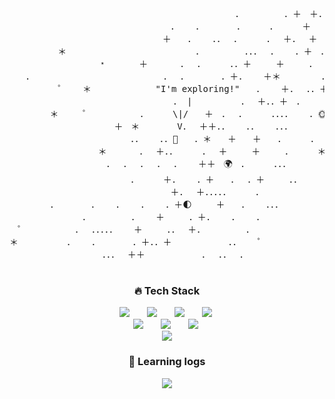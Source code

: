 
<div align="center">
  <p align="center">
<!--     <img src="https://media.giphy.com/media/fsvV4iLHI9j5Rw2LRh/giphy-downsized-large.gif"> -->
    <pre>
ㅤㅤㅤㅤㅤㅤㅤㅤㅤㅤㅤㅤㅤㅤㅤㅤㅤㅤㅤㅤㅤㅤㅤㅤㅤㅤㅤㅤ．ㅤㅤㅤㅤㅤ．＋ㅤ＋．ㅤ．ㅤ＋．ㅤ
ㅤㅤㅤㅤㅤㅤㅤㅤㅤㅤㅤㅤㅤㅤㅤㅤㅤㅤㅤㅤ．ㅤㅤ．ㅤㅤㅤㅤ．ㅤㅤㅤ．ㅤㅤㅤ＋ㅤㅤㅤ＋ㅤ．．ㅤ
ㅤㅤㅤㅤㅤㅤㅤㅤㅤㅤㅤㅤㅤㅤㅤㅤㅤㅤㅤ＋ㅤㅤ．ㅤㅤ．．ㅤ．ㅤㅤㅤ．ㅤ＋．ㅤ＋ㅤㅤ．＊．ㅤㅤ
ㅤㅤㅤㅤㅤㅤ＊ㅤㅤㅤㅤㅤㅤㅤㅤㅤㅤㅤㅤㅤㅤㅤㅤ．ㅤㅤㅤㅤㅤ．．．ㅤ．ㅤㅤ．＋ㅤ．ㅤㅤㅤㅤ．
ㅤㅤㅤㅤㅤㅤㅤㅤㅤㅤㅤ﹡ㅤㅤㅤㅤ＋ㅤㅤㅤㅤ．ㅤ．ㅤㅤㅤ．．＋ㅤㅤㅤ＋ㅤㅤㅤ．ㅤㅤㅤ．ㅤㅤㅤ
ㅤㅤ．ㅤㅤㅤㅤㅤㅤㅤㅤㅤㅤㅤㅤㅤㅤㅤㅤ．ㅤ．ㅤㅤㅤㅤ．＋．ㅤㅤ＋＊ㅤㅤㅤㅤㅤ．ㅤㅤㅤㅤㅤㅤ
ㅤㅤㅤㅤㅤㅤ゜ㅤㅤ＊ㅤㅤㅤㅤ   ㅤㅤ"I'm exploring!"ㅤㅤ．ㅤㅤ＋．ㅤ．．＋ㅤㅤ．ㅤ．ㅤㅤ．ㅤㅤ
ㅤㅤㅤㅤㅤㅤㅤㅤㅤㅤㅤㅤㅤ ㅤㅤㅤㅤ ㅤㅤ． |ㅤㅤㅤㅤㅤㅤ．ㅤ＋．．＋ㅤ．ㅤㅤㅤ．．ㅤㅤㅤㅤㅤ
ㅤㅤㅤㅤㅤ＊ㅤㅤㅤ゜ㅤㅤㅤㅤㅤㅤ．ㅤㅤㅤ\|/ㅤㅤ＋ㅤ．ㅤ．ㅤㅤㅤ．．．．ㅤㅤ．🌞ㅤㅤㅤㅤ
ㅤㅤㅤㅤㅤㅤㅤㅤㅤㅤㅤㅤㅤ＋ㅤ＊ㅤ ㅤㅤㅤV．ㅤ＋＋．．ㅤㅤ．．ㅤㅤ．．．ㅤㅤㅤㅤㅤㅤㅤㅤ
ㅤㅤㅤㅤㅤㅤㅤㅤㅤㅤㅤㅤㅤㅤㅤ．．ㅤㅤ．．🚀ㅤㅤ．＊ㅤㅤ＋ㅤㅤ＋ㅤㅤ．ㅤㅤㅤ．ㅤㅤㅤㅤ．ㅤ
ㅤㅤㅤㅤㅤㅤㅤㅤㅤㅤㅤ＊ㅤㅤㅤㅤ．ㅤ＋．．ㅤㅤㅤ．ㅤ＋ㅤㅤㅤ＋ㅤㅤㅤ．ㅤㅤㅤ＊ㅤㅤㅤㅤㅤㅤ
ㅤㅤㅤㅤㅤㅤㅤㅤㅤㅤㅤㅤ．ㅤ．ㅤ．ㅤ．ㅤ．ㅤㅤ＋＋ㅤ🌍ㅤ．ㅤㅤㅤ．．．ㅤㅤㅤㅤㅤㅤㅤㅤㅤㅤㅤ
ㅤㅤㅤㅤㅤㅤㅤㅤㅤㅤㅤㅤㅤㅤㅤ．ㅤㅤㅤ＋．ㅤㅤ．＋ㅤㅤ．ㅤ．＋ㅤㅤㅤ．．ㅤㅤㅤㅤㅤㅤㅤㅤㅤ
ㅤㅤㅤㅤㅤㅤㅤㅤㅤㅤㅤㅤㅤㅤㅤㅤㅤㅤㅤㅤ＋．ㅤ＋．．．．．ㅤㅤㅤ．ㅤㅤㅤㅤㅤㅤㅤㅤㅤㅤㅤㅤ
ㅤㅤㅤㅤㅤ．ㅤㅤㅤㅤ．ㅤㅤ．ㅤㅤ．ㅤㅤ．＋🌓ㅤㅤㅤ＋ㅤㅤ．ㅤㅤ．．．ㅤㅤㅤㅤㅤㅤㅤㅤㅤㅤㅤ
ㅤㅤㅤㅤㅤㅤㅤㅤㅤ．ㅤㅤㅤㅤㅤ．ㅤㅤ＋ㅤㅤㅤ．＋．ㅤㅤ．ㅤㅤ．ㅤㅤㅤㅤㅤㅤㅤㅤㅤㅤㅤㅤㅤㅤ
ㅤ゜ㅤㅤㅤㅤㅤㅤ．ㅤ．．．．．ㅤㅤ＋ㅤㅤㅤ．．ㅤ＋．ㅤㅤㅤㅤㅤ．ㅤㅤㅤㅤㅤㅤㅤㅤㅤㅤㅤㅤㅤ
＊ㅤㅤㅤㅤㅤㅤ．ㅤㅤ．ㅤㅤㅤㅤ．＋．．＋ㅤㅤㅤㅤㅤㅤㅤ．．ㅤㅤ゜ㅤㅤㅤㅤㅤㅤㅤㅤㅤㅤㅤㅤㅤ
ㅤㅤㅤㅤㅤㅤㅤㅤㅤㅤ．．．ㅤ＋＋ㅤㅤㅤㅤㅤㅤㅤ．ㅤ．．ㅤ．ㅤㅤㅤㅤㅤㅤㅤㅤ
 </pre>
  </p>
    
  ### 🔥 Tech Stack
    
<img src="https://img.shields.io/badge/Java-007396?style=for-the-badge&logo=Java&logoColor=white" style="height : auto; margin-left : 10px; margin-right : 10px;"/></a>&nbsp;
<img src="https://img.shields.io/badge/SpringFramework-6DB33F?style=for-the-badge&logo=Spring&logoColor=white" style="height : auto; margin-left : 10px; margin-right : 10px;"/></a>&nbsp;
<img src="https://img.shields.io/badge/SpringBoot-6DB33F?style=for-the-badge&logo=springboot&logoColor=white" style="height : auto; margin-left : 10px; margin-right : 10px;"/></a>&nbsp;
<img src="https://img.shields.io/badge/MySQL-4479A1?style=for-the-badge&logo=MySQL&logoColor=white" style="height : auto; margin-left : 10px; margin-right : 10px;"/></a>&nbsp;
<br>
<img src="https://img.shields.io/badge/HTML5-E34F26?style=for-the-badge&logo=HTML5&logoColor=white" style="height : auto; margin-left : 10px; margin-right : 10px;"/></a>&nbsp;
<img src="https://img.shields.io/badge/CSS3-1572B6?style=for-the-badge&logo=CSS3&logoColor=white" style="height : auto; margin-left : 10px; margin-right : 10px;"/></a>&nbsp;
<img src="https://img.shields.io/badge/JavaScript-F7DF1E?style=for-the-badge&logo=JavaScript&logoColor=white" style="height : auto; margin-left : 10px; margin-right : 10px;"/></a>&nbsp;
  <br>
  <img src="https://img.shields.io/badge/github-181717?style=for-the-badge&logo=github&logoColor=white"  style="height : auto; margin-left : 10px; margin-right : 10px;"/>

    
 <p>
   
   ### 🌱 Learning logs
   
   <a href="https://new-pow.notion.site/444a0f78843b4ef7b4c477ffd7da222c?v=176f6517fe3e40dba1a898756224b609" target="_blank">
      <img src="https://img.shields.io/badge/TIL-000000?style=for-the-badge&logo=notion&logoColor=white"   style="height : auto; margin-left : 10px; margin-right : 10px;"/>
    </a>
 </p>
</div>

  
<!--
**new-pow/new-pow** is a ✨ _special_ ✨ repository because its `README.md` (this file) appears on your GitHub profile.

Here are some ideas to get you started:

- 🔭 I’m currently working on ...
- 
- 👯 I’m looking to collaborate on ...
- 🤔 I’m looking for help with ...
- 💬 Ask me about ...
- 📫 How to reach me: ...
- 😄 Pronouns: ...
- ⚡ Fun fact: ...
-->

